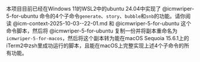 本项目目前已经在Windows 11的WSL2中的ubuntu 24.04中实现了 @icmwriper-5-for-ubuntu 命令的4个子命令`generate`、`story`、`bubble`和`snb`的功能。请你阅读 @icm-context-2025-10-03--22-01.md 和 @icmwriper-5-for-ubuntu 这个命令脚本，然后将 @icmwriper-5-for-ubuntu 复制一份并将副本重命名为`icmwriper-5-for-macos`，然后将这个副本转为能在macOS Sequoia 15.6.1上的iTerm2中zsh里成功运行的脚本，且能在macOS上完整实现上述4个子命令的所有功能。